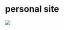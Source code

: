 <!--
# my personal website 🐟

## Why 
My first undertaking in using React back in 2020. Since then, I've needed a website to showcase my array of projects and experience as a software developer.

## What

This is a personal website developed with React-Typescript, bootstrapped with create-react-app. Hosted with vercel with a custom domain from google domains.

## How

I started the design process by drafting purely the aesthetics I desired in viewing the site. <i>(After coding for so long, it was quite an effort to take my mind of 'how' I could implement the look instead of just going for the big picture. Probably useful to apply later on too).</i>
<br /><br />

<img src="https://user-images.githubusercontent.com/48145854/121237706-322fdf80-c84c-11eb-96fe-ff5756b8ff71.jpg" width="40%" /><img src="https://user-images.githubusercontent.com/48145854/121237678-2cd29500-c84c-11eb-8657-cc287ece4848.jpg" width="38%" />
<img src="https://user-images.githubusercontent.com/48145854/121237701-30feb280-c84c-11eb-9029-2d24490d8b0b.jpg" width="60%" />
<br /><br />

Then I began implementing the high level structure for the site: site containers, style layouts, components, App-level dark mode (<- really wanted this one), etc... then the smaller details.

Finally, I just entered information of each page of my site as I drafted at the start. Also, I made sure to configure each page for mobile devices. 

These steps were re-iterative at times; I've learned a lot for the next time I make a frontend UI or application to streamline the process!

![light mode](https://user-images.githubusercontent.com/48145854/121238859-6a83ed80-c84d-11eb-9383-68cb336e70fe.png)
![dark mode](https://user-images.githubusercontent.com/48145854/121238902-77a0dc80-c84d-11eb-95a9-558187b8b2a3.png)
![about](https://user-images.githubusercontent.com/48145854/121238977-8a1b1600-c84d-11eb-8701-2c06023e106f.png)


<br/><br/>
### References
- [Media queries](https://jsramblings.com/how-to-use-media-queries-with-styled-components/)
-->

# personal site

<img src="https://i.pinimg.com/originals/eb/1b/27/eb1b27863813653543914d222ceb9cd0.gif"/>

